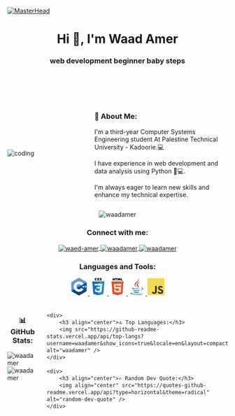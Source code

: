 

[![MasterHead](https://raw.githubusercontent.com/gist/ManulMax/8e688352aa10eefee7aae7bf05b8020f/raw/038151775bdcfb3eabb6830bca3497468bf234d5/welcome%20to%20github.gif)](https://waad_amer.io)

<h1 align="center">Hi 👋, I'm Waad Amer</h1>
<h3 align="center">web development beginner baby steps</h3>
<br/><br/><br/><br/>
<div style="display: flex; align-items: center; justify-content: center; gap: 20px;">
    <img align="right" alt="coding" width="400" src="https://media.giphy.com/media/JIX9t2j0ZTN9S/giphy.gif">
    <div>
        <h3>💫 About Me:</h3>
        <p>I'm a third-year Computer Systems Engineering student At Palestine Technical University - Kadoorie.💻</p>
        <p>I have experience in web development and data analysis using Python 💪💻.</p>
        <p>I'm always eager to learn new skills and enhance my technical expertise.</p>
    </div>
</div>

<p align="center"> <img src="https://komarev.com/ghpvc/?username=waadamer&label=Profile%20views&color=0e75b6&style=flat" alt="waadamer" /> </p>

<h3 align="center">Connect with me:</h3>
<p align="center">
<a href="https://www.linkedin.com/in/waed-amer-b57097296/?fbclid=IwZXh0bgNhZW0CMTAAAR15uMZ-iLjNUvYpeiJBhOKa3wdCwNJcn-3MK3ql40JFFia1IQiAWGuKAZw_aem_aoHRit7XDd0yH518B-BM5A" target="blank">
    <img align="center" src="https://raw.githubusercontent.com/rahuldkjain/github-profile-readme-generator/master/src/images/icons/Social/linked-in-alt.svg" alt="waed-amer" height="30" width="40" />
</a>
<a href="https://www.facebook.com/profile.php?id=100082837215663" target="blank">
    <img align="center" src="https://raw.githubusercontent.com/rahuldkjain/github-profile-readme-generator/master/src/images/icons/Social/facebook.svg" alt="waadamer" height="30" width="40" />
</a>
<a href="https://instagram.com/waadamer19" target="blank">
    <img align="center" src="https://raw.githubusercontent.com/rahuldkjain/github-profile-readme-generator/master/src/images/icons/Social/instagram.svg" alt="waadamer" height="30" width="40" />
</a>
</p>

<h3 align="center">Languages and Tools:</h3>
<p align="center"> 
<a href="https://www.w3schools.com/cpp/" target="_blank" rel="noreferrer"> 
    <img src="https://raw.githubusercontent.com/devicons/devicon/master/icons/cplusplus/cplusplus-original.svg" alt="cplusplus" width="40" height="40"/> 
</a> 
<a href="https://www.w3schools.com/css/" target="_blank" rel="noreferrer"> 
    <img src="https://raw.githubusercontent.com/devicons/devicon/master/icons/css3/css3-original-wordmark.svg" alt="css3" width="40" height="40"/> 
</a> 
<a href="https://www.w3.org/html/" target="_blank" rel="noreferrer"> 
    <img src="https://raw.githubusercontent.com/devicons/devicon/master/icons/html5/html5-original-wordmark.svg" alt="html5" width="40" height="40"/> 
</a> 
<a href="https://www.java.com" target="_blank" rel="noreferrer"> 
    <img src="https://raw.githubusercontent.com/devicons/devicon/master/icons/java/java-original.svg" alt="java" width="40" height="40"/> 
</a> 
<a href="https://developer.mozilla.org/en-US/docs/Web/JavaScript" target="_blank" rel="noreferrer"> 
    <img src="https://raw.githubusercontent.com/devicons/devicon/master/icons/javascript/javascript-original.svg" alt="javascript" width="40" height="40"/> 
</a> 
</p>

<div style="display: flex; justify-content: center; gap: 20px; margin-top: 20px;">
    <div>
        <h3 align="center">📊 GitHub Stats:</h3>
        <img align="center" src="https://github-readme-stats.vercel.app/api?username=waadamer&show_icons=true&locale=en" alt="waadamer" />
        <img align="center" src="https://github-readme-streak-stats.herokuapp.com/?user=waadamer&" alt="waadamer" />
    </div>
    
    <div>
        <h3 align="center">🔝 Top Languages:</h3>
        <img src="https://github-readme-stats.vercel.app/api/top-langs?username=waadamer&show_icons=true&locale=en&layout=compact" alt="waadamer" />
    </div>
    
    <div>
        <h3 align="center">✍️ Random Dev Quote:</h3>
        <img align="center" src="https://quotes-github-readme.vercel.app/api?type=horizontal&theme=radical" alt="random-dev-quote" />
    </div>
</div>









